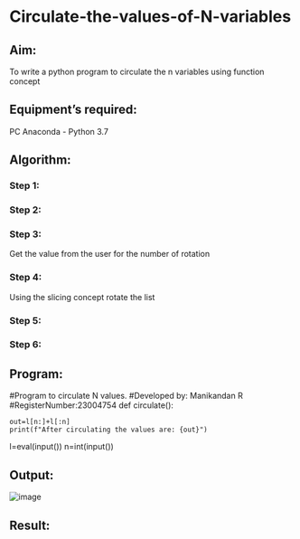 # Circulate-the-values-of-N-variables
## Aim:
To write a python program to circulate the n variables using function concept
## Equipment’s required:
PC
Anaconda - Python 3.7
## Algorithm: 
### Step 1: 
### Step 2: 
### Step 3: 
Get the value from the user for the number of rotation
### Step 4: 
Using the slicing concept rotate the list

### Step 5: 
### Step 6: 
## Program:
#Program to circulate N values.
#Developed by: Manikandan R
#RegisterNumber:23004754
def circulate():
    
    out=l[n:]+l[:n]
    print(f"After circulating the values are: {out}")
l=eval(input())
n=int(input())

## Output:
![image](https://github.com/Manikandanrag/Circulate-the-values-of-N-variables/assets/138849491/98126453-c4b1-4cb1-9ff7-f3bbcb61b193)


## Result:
